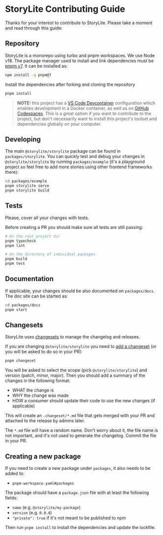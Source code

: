 # StoryLite Contributing Guide

Thanks for your interest to contribute to StoryLite. Please take a moment and read through this guide:

## Repository

StoryLite is a monorepo using turbo and pnpm workspaces. We use Node v18. The package manager used to install and link
dependencies must be [pnpm v7](https://pnpm.io/). It can be installed as:

```sh
npm install -g pnpm@7
```

Install the dependencies after forking and cloning the repository

```sh
pnpm install
```

> **NOTE:** this project has a [VS Code Devcontainer](https://code.visualstudio.com/docs/remote/containers)
> configuration which enables development in a Docker container, as well as
> on [GitHub Codespaces](https://code.visualstudio.com/docs/remote/codespaces). This is a great option if you want to
> contribute to the project, but don't necessarily want to install this project's toolset and dependencies globally on
> your computer.

## Developing

The main `@storylite/storylite` package can be found in `packages/storylite`. You can quickly test and debug your
changes in `@storylite/storylite` by running `packages/example` (it's a playground project so feel free to add more
stories using other frontend frameworks there):

```sh
cd packages/example
pnpm storylite serve
pnpm storylite build
```

## Tests

Please, cover all your changes with tests.

Before creating a PR you should make sure all tests are still passing:

```sh
# On the root project dir
pnpm typecheck
pnpm lint

# On the directory of individual packages
pnpm build
pnpm test
```

<!--
There are unit tests and end-to-end tests powered by Playwright in `e2e/` folder. If you are adding a new feature, you
will be almost always asked to add a new e2e test. You can add it to one of the existing suites / test applications or
create new one.
-->

## Documentation

If applicable, your changes should be also documented on `packages/docs`.
The doc site can be started as:

```sh
cd packages/docs
pnpm start
```

## Changesets

StoryLite uses [changesets](https://github.com/changesets/changesets) to manage the changelog and releases.

If you are changing `@storylite/storylite` you need to
[add a changeset](https://github.com/changesets/changesets/blob/main/docs/adding-a-changeset.md)
(or you will be asked to do so in your PR):

```sh
pnpm changeset
```

You will be asked to select the scope (pick `@storylite/storylite`) and version (patch, minor, major).
Then you should add a summary of the changes in the following format:

- WHAT the change is
- WHY the change was made
- HOW a consumer should update their code to use the new changes (if applicable)

This will create an `.changeset/*.md` file that gets merged with your PR and attached to the release by admins later.

The `*.md` file will have a random name. Don't worry about it, the file name is not important, and it's not used to
generate the changelog. Commit the file in your PR.

## Creating a new package

If you need to create a new package under `packages`, it also needs to be added to:

- `pnpm-workspace.yaml#packages`

The package should have a `package.json` file with at least the following fields:

- `name` (e.g. `@storylite/my-package`)
- `version` (e.g. `0.0.0`)
- `"private": true` if it's not meant to be published to npm

Then run `pnpm install` to install the dependencies and update the lockfile.
